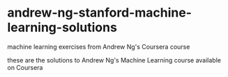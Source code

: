 # andrew-ng-stanford-machine-learning-solutions
machine learning exercises from Andrew Ng's Coursera course

these are the solutions to Andrew Ng's Machine Learning course available on Coursera
